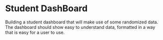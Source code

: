 # Student DashBoard

Building a student dashboard that will make use of some randomized data. The dashboard should show easy to understand data, formatted in a way that is easy for a user to use.

